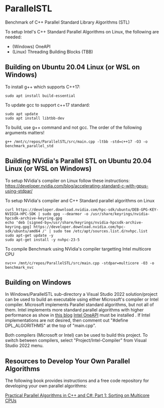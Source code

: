 # ParallelSTL
Benchmark of C++ Parallel Standard Library Algorithms (STL)

To setup Intel's C++ Standard Parallel Algorithms on Linux, the following are needed:
- (Windows) OneAPI
- (Linux)   Threading Building Blocks (TBB)

## Building on Ubuntu 20.04 Linux (or WSL on Windows)
To install g++ which supports C++17:
```
sudo apt install build-essential
```

To update gcc to support c++17 standard:
```
sudo apt update
sudo apt install libtbb-dev
```

To build, use g++ command and not gcc. The order of the following arguments matters!
```
g++ /mnt/c/repos/ParallelSTL/src/main.cpp -ltbb -std=c++17 -O3 -o benchmark_parallel_std
```

## Building NVidia's Parallel STL on Ubuntu 20.04 Linux (or WSL on Windows)
To setup NVidia's compiler on Linux follow these instructions:
https://developer.nvidia.com/blog/accelerating-standard-c-with-gpus-using-stdpar/

To setup NVidia's compiler and C++ Standard parallel algorithms on Linux
```
curl https://developer.download.nvidia.com/hpc-sdk/ubuntu/DEB-GPG-KEY-NVIDIA-HPC-SDK | sudo gpg --dearmor -o /usr/share/keyrings/nvidia-hpcsdk-archive-keyring.gpg
echo 'deb [signed-by=/usr/share/keyrings/nvidia-hpcsdk-archive-keyring.gpg] https://developer.download.nvidia.com/hpc-sdk/ubuntu/amd64 /' | sudo tee /etc/apt/sources.list.d/nvhpc.list
sudo apt-get update -y
sudo apt-get install -y nvhpc-23-5
```

To compile Benchmark using NVidia's compiler targetting Intel multicore CPU
```
nvc++ /mnt/c/repos/ParallelSTL/src/main.cpp -stdpar=multicore -O3 -o benchmark_nvc
```
## Building on Windows
In Windows/ParallelSTL sub-directory a Visual Studio 2022 solution/project can be used to build an executable using either Microsoft's compiler or Intel compiler.
Microsoft implements Parallel standard algorithms, but not all of them.
Intel implements more standard parallel algorithms with higher performance as show in [this blog](https://duvanenko.tech.blog/2023/05/21/c-parallel-stl-benchmark/)
[Intel OneAPI](https://www.intel.com/content/www/us/en/developer/tools/oneapi/base-toolkit-download.html) must be installed . If Intel implementations are not desired, then comment out "#define DPL_ALGORITHMS" at the top of "main.cpp".

Both compilers (Microsoft or Intel) can be used to build this project. To switch between compilers, select "Project/Intel-Compiler" from Visual Studio 2022 menu.

## Resources to Develop Your Own Parallel Algorithms
The following book provides instructions and a free code repository for developing your own parallel algorithms:

[Practical Parallel Algorithms in C++ and C#: Part 1: Sorting on Multicore CPUs](https://www.amazon.com/Practical-Parallel-Algorithms-Sorting-Multicore-ebook/dp/B0C3TZPRKZ/ref=sr_1_2?crid=2WH4J28ICJ1DV&keywords=duvanenko&qid=1700855661&sprefix=duvanenko%2Caps%2C103&sr=8-2)